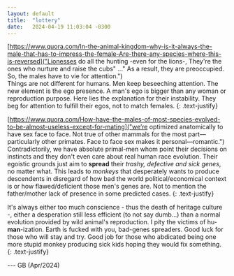 ```yaml
---
layout: default
title:  "lottery"
date:   2024-04-19 11:03:04 -0300
---
```


[https://www.quora.com/In-the-animal-kingdom-why-is-it-always-the-male-that-has-to-impress-the-female-Are-there-any-species-where-this-is-reversed]("Lionesses do all the hunting -even for the lions-, They're the ones who nurture and raise the cubs" ..." As a result, they are preoccupied. So, the males have to vie for attention.")  
Things are not different for humans. Men keep beseeching attention. The new element is the ego presence. A man's ego is bigger than any woman or reproduction purpose. Here lies the explanation for their instability. They beg for attention to fulfill their egos, not to match females. 
{: .text-justify}  
  
[https://www.quora.com/How-have-the-males-of-most-species-evolved-to-be-almost-useless-except-for-mating]("we’re optimized anatomically to have sex face to face. Not true of other mammals for the most part—particularly other primates. Face to face sex makes it personal—romantic.") 
Contradictorily, we have absolute primal-men whom point their decisions on instincts and they don't even care about real human race evolution. Their egoistic grounds just aim to **spread** their _trashy, defective and sick genes_, no matter what. This leads to _monkeys_ that desperately wants to produce descendents in disregard of how bad the world political/economical context is or how flawed/deficient those men's genes are. Not to mention the father/mother lack of presence in some predicted cases.
{: .text-justify}  
    
It's always either too much conscience - thus the death of heritage culture -, either a desperation still less efficient (to not say dumb...) than a normal evolution provided by wild animal's reproduction. I pity the victims of hu-**man**-ization. Earth is fucked with you, bad-genes spreaders. Good luck for those who will stay and try. Good job for those who abdicated being one more stupid monkey producing sick kids hoping they would fix something.
{: .text-justify}  

--- GB (Apr/2024)
